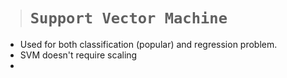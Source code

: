 > # **`Support Vector Machine`**

-   Used for both classification (popular) and regression problem.
-   SVM doesn't require scaling
-   
